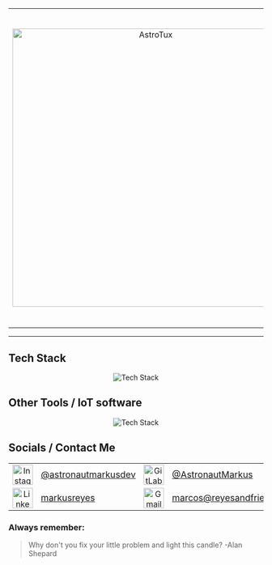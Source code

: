 <table>
    <tr>
        <td align="center" style="vertical-align: middle; width: 120px;">
            <img src="https://github.com/user-attachments/assets/5fd8d1bc-d3d2-4e0b-9d24-0d5937391d77" alt="AstroTux" width="550"/>
        </td>
        <td style="vertical-align: middle; padding-left: 20px;">
            <h1>Marcos Reyes M. | AstronautMarkusDev</h1>
            <strong>:octocat: Hello, world.</strong><br>
            My name is <strong>Marcos Reyes</strong>, but you can call me <em>AstronautMarkus</em> or simply <em>Markus</em>.<br><br>
            I'm a passionate <strong>software developer</strong> and <strong>systems administrator</strong> with a strong focus on <em>open source projects</em> and <em>community-driven solutions</em>. My expertise spans <strong>backend</strong> and <strong>frontend development</strong>, <strong>DevOps</strong>, and <strong>automation</strong>. I enjoy building <em>scalable web applications</em>, designing <em>RESTful APIs</em>, and working with modern frameworks like <strong>Laravel</strong>, <strong>Flask</strong>, <strong>React</strong>, and <strong>Vue</strong>.<br><br>
            Beyond coding, I'm deeply involved in <strong>managing Linux servers</strong>, <strong>optimizing networks</strong>, and <strong>maintaining production databases</strong>. I love exploring <em>new technologies</em>, contributing to <em>open source</em>, and sharing knowledge with others.<br><br>
            Feel free to connect with me if you want to <strong>collaborate</strong>, <strong>discuss tech</strong>, or just say <em>hi</em>!
        </td>
    </tr>
</table>

---

## Tech Stack

<div align="center">
<img src="https://skillicons.dev/icons?i=laravel,flask,react,vue,tailwindcss,python,php,docker,mysql,mongodb,linux,mint,nginx,astro,npm," alt="Tech Stack" />
</div>

## Other Tools / IoT software

<div align="center">
<img src="https://skillicons.dev/icons?i=vscode,postman,git,ps,bash,markdown,arduino,raspberrypi,redhat" alt="Tech Stack" />
</div>

## Socials / Contact Me
<div align="center">

<table>
        <tr>
                <td align="center" style="vertical-align: middle;">
                        <a href="https://instagram.com/astronautmarkusdev" target="_blank">
                                <img src="https://skillicons.dev/icons?i=instagram" alt="Instagram" width="40"/>
                        </a>
                </td>
                <td align="left" style="vertical-align: middle;">
                        <a href="https://instagram.com/astronautmarkusdev" target="_blank">
                                <span style="font-size: 1.1em;">@astronautmarkusdev</span>
                        </a>
                </td>
                <td align="center" style="vertical-align: middle;">
                        <a href="https://gitlab.com/astronautmarkus" target="_blank">
                                <img src="https://skillicons.dev/icons?i=gitlab" alt="GitLab" width="40"/>
                        </a>
                </td>
                <td align="left" style="vertical-align: middle;">
                        <a href="https://gitlab.com/astronautmarkus" target="_blank">
                                <span style="font-size: 1.1em;">@AstronautMarkus</span>
                        </a>
                </td>
        </tr>
        <tr>
                <td align="center" style="vertical-align: middle;">
                        <a href="https://linkedin.com/in/markusreyes" target="_blank">
                                <img src="https://skillicons.dev/icons?i=linkedin" alt="LinkedIn" width="40"/>
                        </a>
                </td>
                <td align="left" style="vertical-align: middle;">
                        <a href="https://linkedin.com/in/markusreyes" target="_blank">
                                <span style="font-size: 1.1em;">markusreyes</span>
                        </a>
                </td>
                <td align="center" style="vertical-align: middle;">
                        <a href="mailto:marcos@reyesandfriends.cl" target="_blank">
                                <img src="https://skillicons.dev/icons?i=gmail" alt="Gmail" width="40"/>
                        </a>
                </td>
                <td align="left" style="vertical-align: middle;">
                        <a href="mailto:marcos@reyesandfriends.cl" target="_blank">
                                <span style="font-size: 1.1em;">marcos@reyesandfriends.cl</span>
                        </a>
                </td>
        </tr>
</table>

</div>

### Always remember:

> Why don't you fix your little problem and light this candle? -Alan Shepard
